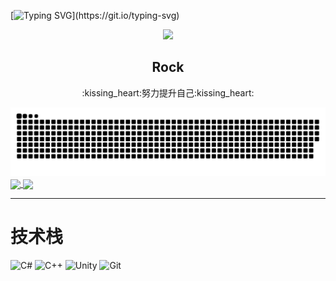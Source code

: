 [![Typing SVG](https://readme-typing-svg.herokuapp.com?color=%2336BCF7&center=true&vCenter=true&width=600&lines=Hi+there+🎉+I+am+Rock+Welcome+to+My+Profile!)](https://git.io/typing-svg)

<p align="center">
  <img width="140" src="https://cdn.jsdelivr.net/gh/AzureBubble/AzureBubble@main/Image/Avatar.jpg" />  
  <h2 align="center">Rock</h2>
  <p align="center"> :kissing_heart:努力提升自己:kissing_heart:</p>
</p>

<picture>
  <source media="(prefers-color-scheme: dark)" srcset="https://raw.githubusercontent.com/AzureBubble/AzureBubble/output/github-contribution-grid-snake-dark.svg">
  <source media="(prefers-color-scheme: light)" srcset="https://raw.githubusercontent.com/AzureBubble/AzureBubble/output/github-contribution-grid-snake.svg">
  <img alt="github contribution grid snake animation" src="https://raw.githubusercontent.com/lxfriday/lxfriday/output/github-contribution-grid-snake.svg">
</picture>



<a href="https://github.com/anuraghazra/github-readme-stats">
  <img align="center" src="https://github-readme-stats.vercel.app/api?username=AzureBubble&count_private=true&show_icons=true" />
</a>
<a href="https://github.com/anuraghazra/convoychat">
  <img align="center" src="https://github-readme-stats.vercel.app/api/top-langs/?username=AzureBubble&langs_count=8&count_private=true&layout=compact&hide=javascript,html,css,CoffeeScript&card_width=280" />
</a>

----

# 技术栈
![C#](https://img.shields.io/badge/-Csharp-192133?style=flat-square&logo=csharp&logoColor=white)
![C++](https://img.shields.io/badge/-C++-192133?style=flat-square&logo=c++&logoColor=white)
![Unity](https://img.shields.io/badge/-Unity-192133?style=flat-square&logo=unity&logoColor=white)
![Git](https://img.shields.io/badge/-Git-192133?style=flat-square&logo=git&logoColor=white)
